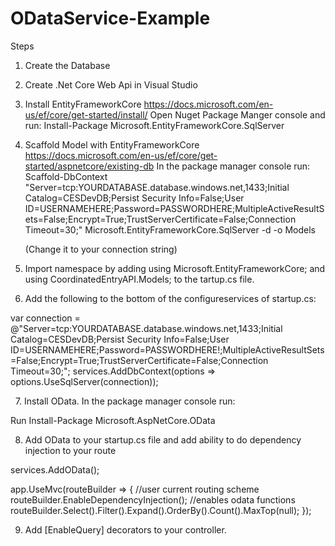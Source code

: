 # ODataService-Example
Steps

1. Create the Database
2. Create .Net Core Web Api in Visual Studio
3. Install EntityFrameworkCore
https://docs.microsoft.com/en-us/ef/core/get-started/install/
Open Nuget Package Manger console and run: Install-Package Microsoft.EntityFrameworkCore.SqlServer
4. Scaffold Model with EntityFrameworkCore 	https://docs.microsoft.com/en-us/ef/core/get-started/aspnetcore/existing-db
  In the package manager console run:
    Scaffold-DbContext "Server=tcp:YOURDATABASE.database.windows.net,1433;Initial Catalog=CESDevDB;Persist Security Info=False;User ID=USERNAMEHERE;Password=PASSWORDHERE;MultipleActiveResultSets=False;Encrypt=True;TrustServerCertificate=False;Connection Timeout=30;" Microsoft.EntityFrameworkCore.SqlServer -d -o Models
    
    (Change it to your connection string)
5. Import namespace by adding using Microsoft.EntityFrameworkCore; and using CoordinatedEntryAPI.Models; to the tartup.cs file.
6. Add the following to the bottom of the configureservices of startup.cs:

var connection = @"Server=tcp:YOURDATABASE.database.windows.net,1433;Initial Catalog=CESDevDB;Persist Security Info=False;User ID=USERNAMEHERE;Password=PASSWORDHERE!;MultipleActiveResultSets=False;Encrypt=True;TrustServerCertificate=False;Connection Timeout=30;";
services.AddDbContext<CESDBContext>(options => options.UseSqlServer(connection));

 
7. Install OData. In the package manager console run:

Run Install-Package Microsoft.AspNetCore.OData

8. Add OData to your startup.cs file and add ability to do dependency injection to your route
  
  services.AddOData();
  
  app.UseMvc(routeBuilder =>
  {
      //user current routing scheme
      routeBuilder.EnableDependencyInjection();
      //enables odata functions
      routeBuilder.Select().Filter().Expand().OrderBy().Count().MaxTop(null);
  });

  
9. Add [EnableQuery] decorators to your controller.
